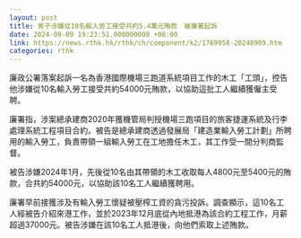 ```yaml
---
layout: post
title: 男子涉嫌從10名輸入勞工接受共約5.4萬元賄款　被廉署起訴
date: 2024-09-09 19:23:51.000000000 +08:00
link: https://news.rthk.hk/rthk/ch/component/k2/1769958-20240909.htm
categories: rthk
---
```


廉政公署落案起訴一名為香港國際機場三跑道系統項目工作的木工「工頭」，控告他涉嫌從10名輸入勞工接受共約54000元賄款，以協助這批工人繼續獲僱主受聘。

廉署指，涉案總承建商2020年獲機管局判授機場三跑項目的旅客捷運系統及行李處理系統工程項目合約。被告是總承建商透過發展局「建造業輸入勞工計劃」所聘用的輸入勞工，負責帶領一組輸入勞工在工地擔任木工，其工作受一間分判商監督。

被告涉嫌2024年1月，先後從10名由其帶領的木工收取每人4800元至5400元的賄款，合共約54000元，以協助該10名工人繼續獲聘用。

廉署早前接獲涉及有輸入勞工懷疑被壓榨工資的貪污投訴。調查顯示，這10名工人經被告介紹來港工作，並於2023年12月底從內地抵港為該合約工程工作，月薪超過37000元。被告涉嫌在該10名工人抵港後，向他們索取上述賄款。
